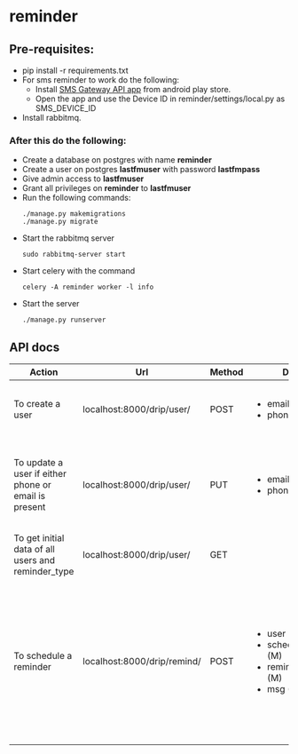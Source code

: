 # reminder

## Pre-requisites:
* pip install -r requirements.txt
* For sms reminder to work do the following:
  * Install [SMS Gateway API app](https://play.google.com/store/apps/details?id=networked.solutions.sms.gateway.api) from android play store.
  * Open the app and use the Device ID in reminder/settings/local.py as SMS_DEVICE_ID
* Install rabbitmq.

### After this do the following:
* Create a database on postgres with name **reminder**
* Create a user on postgres **lastfmuser** with password **lastfmpass**
* Give admin access to **lastfmuser**
* Grant all privileges on **reminder** to **lastfmuser**
* Run the following commands:
  ```
  ./manage.py makemigrations
  ./manage.py migrate
  ```
* Start the rabbitmq server
  ```
  sudo rabbitmq-server start
  ```
* Start celery with the command
  ```
  celery -A reminder worker -l info
  ```
* Start the server
  ```
  ./manage.py runserver
  ```
  

## API docs
Action | Url | Method | Data | Headers | Remarks 
------ | --- | ------ | ---- | ------- | -------
To create a user | localhost:8000/drip/user/ | POST | <ul><li>email (O)</li><li>phone (O)</li></ul> | Content-Type = 'application/json' | Either of email or phone needs to be passed. phone should be exactly 10 characters.
To update a user if either phone or email is present | localhost:8000/drip/user/ | PUT | <ul><li>email (M)</li><li>phone (M)</li></ul> | Content-Type = 'application/json' | Both email and phone needs to be passed where either of them is already registered. phone should be exactly 10 characters.
To get initial data of all users and reminder_type | localhost:8000/drip/user/ | GET | | Content-Type = 'application/json' | While sending request to /remind api, use reminder_mode id.
To schedule a reminder | localhost:8000/drip/remind/ | POST | <ul><li>user (M)</li><li>scheduled_time (M)</li><li>reminder_type (M)</li><li>msg (M)</li></ul> | Content-Type = 'application/json' | <ul><li>user should be user id</li><li>scheduled_time should be UTC time in format "YYYY-MM-DD hh:mm:ss"</li><li>reminder_type should be a list of reminder_mode id</li><li>msg is a string</li></ul>
